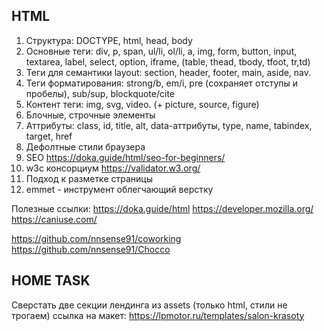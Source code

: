 ## HTML
1. Структура: DOCTYPE, html, head, body
2. Основные теги: div, p, span, ul/li, ol/li, a, img, form, button, input, textarea, label, select, option, iframe, (table, thead, tbody, tfoot, tr,td)
3. Теги для семантики layout: section, header, footer, main, aside, nav.
4. Теги форматирования: strong/b, em/i, pre (сохраняет отступы и пробелы), sub/sup, blockquote/cite 
5. Контент теги: img, svg, video. (+ picture, source, figure)
5. Блочные, строчные элементы
6. Аттрибуты: class, id, title, alt, data-аттрибуты, type, name, tabindex, target, href
6. Дефолтные стили браузера
7. SEO
    https://doka.guide/html/seo-for-beginners/
8. w3c консорциум
    https://validator.w3.org/
9. Подход к разметке страницы
10. emmet - инструмент облегчающий верстку

Полезные ссылки:
https://doka.guide/html
https://developer.mozilla.org/
https://caniuse.com/

https://github.com/nnsense91/coworking
https://github.com/nnsense91/Chocco

## HOME TASK
Сверстать две секции лендинга из assets (только html, стили не трогаем)
ссылка на макет: https://lpmotor.ru/templates/salon-krasoty